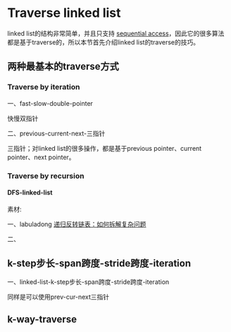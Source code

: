 # Traverse linked list

linked list的结构非常简单，并且只支持 [sequential access](https://en.wikipedia.org/wiki/Sequential_access)，因此它的很多算法都是基于traverse的，所以本节首先介绍linked list的traverse的技巧。



## 两种最基本的traverse方式



### Traverse by iteration



一、fast-slow-double-pointer

快慢双指针

二、previous-current-next-三指针

三指针；对linked list的很多操作，都是基于previous pointer、current pointer、next pointer。

### Traverse by recursion



#### DFS-linked-list

素材: 

一、labuladong [递归反转链表：如何拆解复杂问题](https://mp.weixin.qq.com/s/5wz_YJ3lTkDH3nWfVDi5SA) 

二、



## k-step步长-span跨度-stride跨度-iteration

一、linked-list-k-step步长-span跨度-stride跨度-iteration

同样是可以使用prev-cur-next三指针



## k-way-traverse

